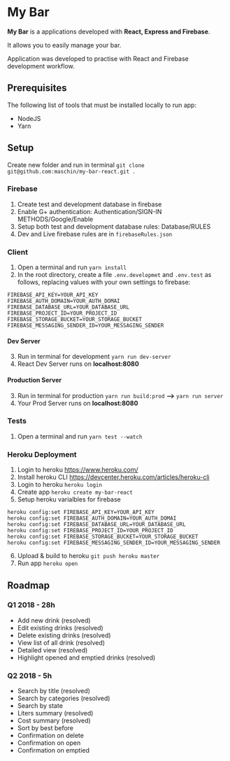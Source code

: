 # My Bar
**My Bar** is a applications developed with **React, Express and Firebase**. 

It allows you to easily manage your bar.

Application was developed to practise with React and Firebase development workflow.

## Prerequisites
The following list of tools that must be installed locally to run app:

* NodeJS
* Yarn

## Setup

Create new folder and run in terminal `git clone git@github.com:maschin/my-bar-react.git .`

### Firebase 
1. Create test and development database in firebase
2. Enable G+ authentication: Authentication/SIGN-IN METHODS/Google/Enable
3. Setup both test and development database rules: Database/RULES
4. Dev and Live firebase rules are in `firebaseRules.json`

### Client
1. Open a terminal and run `yarn install`
2. In the root directory, create a file `.env.developmet` and `.env.test` as follows, replacing values with your own settings to firebase:

```
FIREBASE_API_KEY=YOUR_API_KEY
FIREBASE_AUTH_DOMAIN=YOUR_AUTH_DOMAI
FIREBASE_DATABASE_URL=YOUR_DATABASE_URL
FIREBASE_PROJECT_ID=YOUR_PROJECT_ID
FIREBASE_STORAGE_BUCKET=YOUR_STORAGE_BUCKET
FIREBASE_MESSAGING_SENDER_ID=YOUR_MESSAGING_SENDER 
```
#### Dev Server
3. Run in terminal for development `yarn run dev-server`
4. React Dev Server runs on **localhost:8080**
#### Production Server  
3. Run in terminal for production `yarn run build:prod` **-->** `yarn run server`
4. Your Prod Server runs on **localhost:8080**

### Tests
1. Open a terminal and run `yarn test --watch`

### Heroku Deployment
1. Login to heroku https://www.heroku.com/
2. Install heroku CLI https://devcenter.heroku.com/articles/heroku-cli
3. Login to heroku `heroku login`
4. Create app `heroku create my-bar-react`
5. Setup heroku varialbles for firebase
```
heroku config:set FIREBASE_API_KEY=YOUR_API_KEY
heroku config:set FIREBASE_AUTH_DOMAIN=YOUR_AUTH_DOMAI
heroku config:set FIREBASE_DATABASE_URL=YOUR_DATABASE_URL
heroku config:set FIREBASE_PROJECT_ID=YOUR_PROJECT_ID
heroku config:set FIREBASE_STORAGE_BUCKET=YOUR_STORAGE_BUCKET
heroku config:set FIREBASE_MESSAGING_SENDER_ID=YOUR_MESSAGING_SENDER
```
6. Upload & build to heroku `git push heroku master`
7. Run app `heroku open`

## Roadmap
### Q1 2018 - 28h
* Add new drink (resolved)
* Edit existing drinks (resolved)
* Delete existing drinks (resolved)
* View list of all drink (resolved)
* Detailed view (resolved)
* Highlight opened and emptied drinks (resolved)

### Q2 2018 - 5h
* Search by title (resolved)
* Search by categories (resolved)
* Search by state
* Liters summary (resolved)
* Cost summary (resolved)
* Sort by best before
* Confirmation on delete
* Confirmation on open
* Confirmation on emptied

